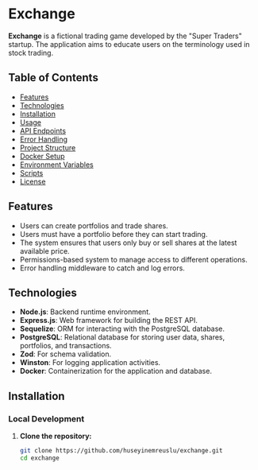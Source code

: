 # Exchange

**Exchange** is a fictional trading game developed by the "Super Traders" startup. The application aims to educate users on the terminology used in stock trading.

## Table of Contents

- [Features](#features)
- [Technologies](#technologies)
- [Installation](#installation)
- [Usage](#usage)
- [API Endpoints](#api-endpoints)
- [Error Handling](#error-handling)
- [Project Structure](#project-structure)
- [Docker Setup](#docker-setup)
- [Environment Variables](#environment-variables)
- [Scripts](#scripts)
- [License](#license)

## Features

- Users can create portfolios and trade shares.
- Users must have a portfolio before they can start trading.
- The system ensures that users only buy or sell shares at the latest available price.
- Permissions-based system to manage access to different operations.
- Error handling middleware to catch and log errors.

## Technologies

- **Node.js**: Backend runtime environment.
- **Express.js**: Web framework for building the REST API.
- **Sequelize**: ORM for interacting with the PostgreSQL database.
- **PostgreSQL**: Relational database for storing user data, shares, portfolios, and transactions.
- **Zod**: For schema validation.
- **Winston**: For logging application activities.
- **Docker**: Containerization for the application and database.

## Installation

### Local Development

1. **Clone the repository:**
   ```bash
   git clone https://github.com/huseyinemreuslu/exchange.git
   cd exchange
   ```
